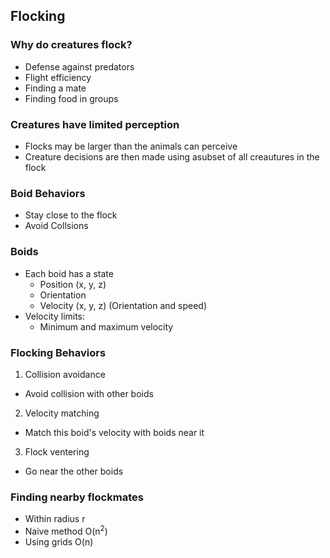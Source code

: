 ## Flocking

### Why do creatures flock?
- Defense against predators
- Flight efficiency
- Finding a mate
- Finding food in groups

### Creatures have limited perception
- Flocks may be larger than the animals can perceive
- Creature decisions are then made using asubset of all creautures in the flock

### Boid Behaviors
- Stay close to the flock
- Avoid Collsions

### Boids
- Each boid has a state
  - Position (x, y, z)
  - Orientation
  - Velocity (x, y, z) (Orientation and speed)
- Velocity limits:
  - Minimum and maximum velocity

### Flocking Behaviors
1. Collision avoidance
  - Avoid collision with other boids
2. Velocity matching
  - Match this boid's velocity with boids near it
3. Flock ventering
  - Go near the other boids

### Finding nearby flockmates
- Within radius r
- Naive method O(n<sup>2</sup>)
- Using grids O(n)